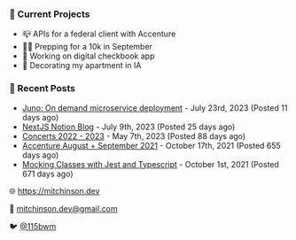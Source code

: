 ### 📌 Current Projects
- 📪 APIs for a federal client with Accenture
- 🏃🏼 Prepping for a 10k in September
- 🤑 Working on digital checkbook app
- 🏡 Decorating my apartment in IA

### 📝 Recent Posts

- [Juno: On demand microservice deployment](https://blog.mitchinson.dev/juno) - July 23rd, 2023 (Posted 11 days ago)
- [NextJS Notion Blog](https://blog.mitchinson.dev/blog-2023) - July 9th, 2023 (Posted 25 days ago)
- [Concerts 2022 - 2023](https://blog.mitchinson.dev/concerts-2023) - May 7th, 2023 (Posted 88 days ago)
- [Accenture August + September 2021](https://blog.mitchinson.dev/pillar/aug-sep-21) - October 17th, 2021 (Posted 655 days ago)
- [Mocking Classes with Jest and Typescript](https://blog.mitchinson.dev/jest-typescript-mocks) - October 1st, 2021 (Posted 671 days ago)

🌐 https://mitchinson.dev

💌 mitchinson.dev@gmail.com

🐦 [@115bwm](https://twitter.com/115bwm)